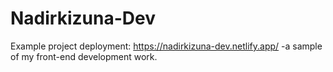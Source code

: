 # Nadirkizuna-Dev
Example project deployment: https://nadirkizuna-dev.netlify.app/ -a sample of my front-end development work.

